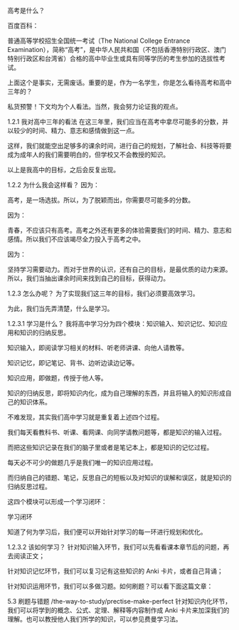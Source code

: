 高考是什么？

百度百科：

普通高等学校招生全国统一考试（The National College Entrance Examination），简称“高考”，是中华人民共和国（不包括香港特别行政区、澳门特别行政区和台湾省）合格的高中毕业生或具有同等学历的考生参加的选拔性考试。

上面这个是事实，无需废话。重要的是，作为一名学生，你是怎么看待高考和高中三年的？

私货预警！下文均为个人看法。当然，我会努力论证我的观点。

1.2.1 我对高中三年的看法
在这三年里，我们应当在高考中拿尽可能多的分数，并以较少的时间、精力、意志和感情做到这一点。

这样，我们就能空出足够多的课余时间，进行自己的规划，了解社会、科技等将要成为成年人的我们需要明白的，但学校又不会教授的知识。

以上是我高中的目标，之后会反复出现。

1.2.2 为什么我会这样看？
因为：

 高考，是一场选拔。所以，为了脱颖而出，你需要尽可能多的分数。

因为：

青春，不应该只有高考。高考之外还有更多的体验需要我们的时间、精力、意志和感情。所以我们不应该竭尽全力投入于高考之中。

因为：

坚持学习需要动力。而对于世界的认识，还有自己的目标，是最优质的动力来源。所以，我们当抽出课余时间来找到自己的目标，获得动力。

1.2.3 怎么办呢？
为了实现我们这三年的目标，我们必须要高效学习。

为此，我们当先弄清楚，什么是学习。

1.2.3.1 学习是什么？
 我将高中学习分为四个模块：知识输入、知识记忆、知识应用和知识的归纳反思。

知识输入，即阅读学习相关的材料、听老师讲课、向他人请教等。

知识记忆，即记笔记、背书、边听边读边记等。

知识应用，即做题，传授于他人等。

知识的归纳反思，即将知识内化，成为自己理解的东西，并且将输入的知识形成自己的知识体系。

 不难发现，其实我们高中学习就是重复着上述四个过程。

我们每天看教科书、听课、看网课、向同学请教问题等，都是知识的输入过程。

而把这些知识记录在我们的脑子里或者是笔记本上，都是知识的记忆过程。

每天必不可少的做题几乎是我们唯一的知识应用过程。

而归纳自己的错题、笔记，反思自己的短板以及对知识的误解和误区，就是知识的归纳反思过程。

这四个模块可以形成一个学习闭环：


学习闭环

知道了何为学习后，我们便可以开始针对学习的每一环进行规划和优化。

1.2.3.2 该如何学习？
针对知识输入环节，我们可以先看看课本章节后的问题，再去阅读正文；

针对知识记忆环节，我们可以复习记有这些知识的 Anki 卡片，或者自己背诵；

针对知识运用环节，我们可以多做习题。如何刷题？可以看下面这篇文章：

5.3 刷题与错题
/the-way-to-study/prectise-make-perfect
针对知识内化环节，我们可以将学到的概念、公式、定理、解释等内容制作成 Anki 卡片来加深我们的理解。也可以教授他人我们所学的知识，可以参见费曼学习法。